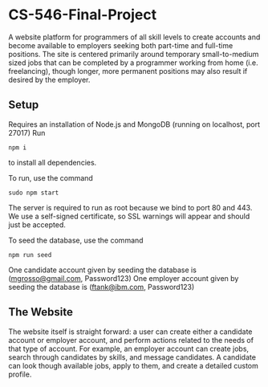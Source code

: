 # CS-546-Final-Project
A website platform for programmers of all skill levels to create accounts and become available to employers seeking both part-time and full-time positions. The site is centered primarily around temporary small-to-medium sized jobs that can be completed by a programmer working from home (i.e. freelancing), though longer, more permanent positions may also result if desired by the employer.

## Setup 

Requires an installation of Node.js and MongoDB (running on localhost, port 27017) Run
```
npm i
```
to install all dependencies.

To run, use the command
```
sudo npm start
```

The server is required to run as root because we bind to port 80 and 443. We use a self-signed certificate, so SSL warnings will appear and should just be accepted.

To seed the database, use the command
```
npm run seed
```

One candidate account given by seeding the database is (mgrosso@gmail.com, Password123)
One employer account given by seeding the database is (ftank@ibm.com, Password123)

## The Website
The website itself is straight forward: a user can create either a candidate account or employer account, and perform actions related to the needs of that type of account. For example, an employer account can create jobs, search through candidates by skills, and message candidates. A candidate can look though available jobs, apply to them, and create a detailed custom profile.